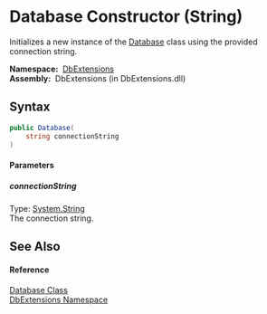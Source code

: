 Database Constructor (String)
=============================
  Initializes a new instance of the [Database][1] class using the provided connection string.

  **Namespace:**  [DbExtensions][2]  
  **Assembly:**  DbExtensions (in DbExtensions.dll)

Syntax
------

```csharp
public Database(
	string connectionString
)
```

#### Parameters

##### *connectionString*
Type: [System.String][3]  
The connection string.


See Also
--------

#### Reference
[Database Class][1]  
[DbExtensions Namespace][2]  

[1]: README.md
[2]: ../README.md
[3]: http://msdn.microsoft.com/en-us/library/s1wwdcbf